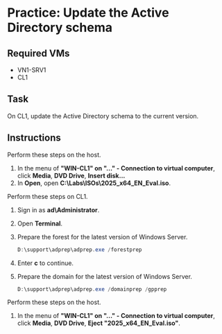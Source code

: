 # Practice: Update the Active Directory schema

## Required VMs

* VN1-SRV1
* CL1

## Task

On CL1, update the Active Directory schema to the current version.

## Instructions

Perform these steps on the host.

1. In the menu of **"WIN-CL1" on "..." - Connection to virtual computer**, click **Media**, **DVD Drive**, **Insert disk...**
1. In **Open**, open **C:\Labs\ISOs\2025_x64_EN_Eval.iso**.

Perform these steps on CL1.

1. Sign in as **ad\Administrator**.
1. Open **Terminal**.
1. Prepare the forest for the latest version of Windows Server.

    ````powershell
    D:\support\adprep\adprep.exe /forestprep
    ````

1. Enter **c** to continue.
1. Prepare the domain for the latest version of Windows Server.

    ````powershell
    D:\support\adprep\adprep.exe /domainprep /gpprep
    ````

Perform these steps on the host.

1. In the menu of **"WIN-CL1" on "..." - Connection to virtual computer**, click **Media**, **DVD Drive**, **Eject "2025_x64_EN_Eval.iso"**.
